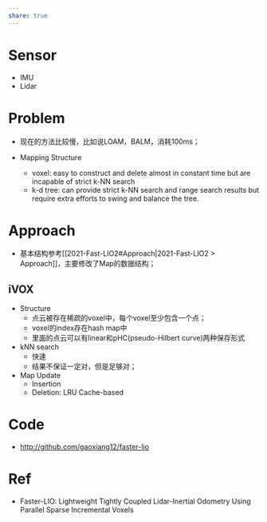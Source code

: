 ```yaml
---
share: true
---
```


# Sensor

- IMU
- Lidar

# Problem
- 现在的方法比较慢，比如说LOAM，BALM，消耗100ms；

- Mapping Structure
	- voxel:  easy to construct and delete almost in constant time but are incapable of strict k-NN search
	- k-d tree: can provide strict k-NN search and range search results but require extra efforts to swing and balance the tree.

# Approach

- 基本结构参考[[2021-Fast-LIO2#Approach|2021-Fast-LIO2 > Approach]]，主要修改了Map的数据结构；

## iVOX

- Structure
	- 点云被存在稀疏的voxel中，每个voxel至少包含一个点；
	- voxel的index存在hash map中
	- 里面的点云可以有linear和pHC(pseudo-Hilbert curve)两种保存形式
- kNN search
	- 快速
	- 结果不保证一定对，但是足够对；
- Map Update
	- Insertion
	- Deletion: LRU Cache-based

# Code

- http://github.com/gaoxiang12/faster-lio

# Ref

- Faster-LIO: Lightweight Tightly Coupled Lidar-Inertial Odometry Using Parallel Sparse Incremental Voxels